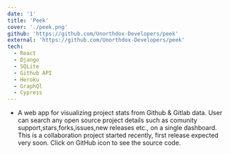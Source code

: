 ```yaml
---
date: '1'
title: 'Peek'
cover: './peek.png'
github: 'https://github.com/Unorthdox-Developers/peek'
external: 'https://github.com/Unorthdox-Developers/peek'
tech:
  - React
  - Django
  - SQLite
  - Github API
  - Heroku
  - GraphQl
  - Cypress
---
```


- A web app for visualizing project stats from Github & Gitlab data. User can search any open source project details such as comunity support,stars,forks,issues,new releases etc., on a single dashboard. This is a collaboration project started recently, first release expected very soon. Click on GitHub icon to see the source code.
